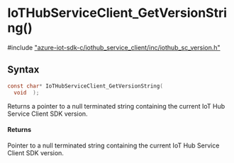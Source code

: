 # IoTHubServiceClient_GetVersionString()

\#include ["azure-iot-sdk-c/iothub_service_client/inc/iothub_sc_version.h"](../iot-c-ref-iothub-sc-version-h.md)  

## Syntax

```C
const char* IoTHubServiceClient_GetVersionString(
  void  );

```

Returns a pointer to a null terminated string containing the current IoT Hub Service Client SDK version.

#### Returns
Pointer to a null terminated string containing the current IoT Hub Service Client SDK version.

